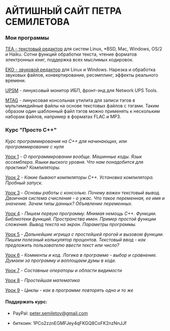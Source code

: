 # АЙТИШНЫЙ САЙТ ПЕТРА СЕМИЛЕТОВА


### Мои программы

[TEA - текстовый редактор](http://tea.ourproject.org) для систем Linux, *BSD, Mac, Windows, OS/2 и Haiku. Сотни функций обработки текста, чтение форматов электронных книг, поддержка всех мыслимых кодировок.

[EKO - звуковой редактор](http://psemiletov.github.io/eko/) для Linux и Windows. Нарезка и обработка звуковых файлов, конвертирование, ресэмплинг, эффекты реального времени.      

[UPSM](https://github.com/psemiletov/upsm) - линуксовый монитор ИБП, фронт-энд для Network UPS Tools.

[MTAG](https://github.com/psemiletov/mtag) - линуксовая консольная утилита для записи тэгов в мультимедийные файлы на основе текстовых файлов с тэгами. Таким образом один шаблонный файл тэгов можно применять к нескольким наборам файлов, например в форматах FLAC и MP3.


### Курс "Просто С++"

*Курс программирования на С++ для начинающих, или программирование с нуля*

[Урок 1](scpp/001.md) - *О программировании вообще. Машинные коды. Язык ассемблера. Языки выского уровня. Что нам понадобится для практики? Компиляторы.*

[Урок 2](scpp/002.md) - *Какие бывают компиляторы C++. Установка компилятора. Пробный запуск.*

[Урок 3](scpp/003.md) - *Основы работы с консолью. Почему важен текстовый вывод. Двоичная система счисления - о ужас. Что такое переменная, ее имя и значение. Зачем типы данных? Объявление переменных.*

[Урок 4](scpp/004.md) - *Пишем первую программу. Мнимая немощь С++. Функции. Библиотеки функций. Пространства имен. Пример простой функции сложения. Вывод текста на экран. Параметры программы.*

[Урок 5](scpp/005.md) - *Дальнейшие игрища с простейшей прогой и вызовом функции. Пишем полезный калькулятор процентов. Текстовый ввод - как предложить пользователю ввести текст или число?*

[Урок 6](scpp/006.md) - *Комменты и код. Логика в программе - выбор и сравнение. Думаем за программу и воплощаем думы в коде.*

[Урок 7](scpp/007.md) - *Составные операторы и области видимости*

[Урок 8](scpp/008.md) - *Простейшая математика*   

[Урок 9](scpp/009.md) - *Циклы - как в программе повторять одно и то же*   



#### Поддержать курс:

* PayPal: peter.semiletov@gmail.com

* биткоин: 1PCo2zznEGMFJey4qFKGQ8CoFK2nzNnJJf


